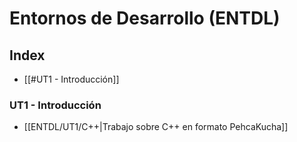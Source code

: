 # Entornos de Desarrollo (ENTDL)

## Index
- [[#UT1 - Introducción]]


### UT1 - Introducción
- [[ENTDL/UT1/C++|Trabajo sobre C++ en formato PehcaKucha]]
